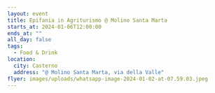 ```yaml
---
layout: event
title: Epifania in Agriturismo @ Molino Santa Marta
starts_at: 2024-01-06T12:00:00
ends_at: ""
all_day: false
tags:
  - Food & Drink
location:
  city: Casterno
  address: "@ Molino Santa Marta, via della Valle"
flyer: images/uploads/whatsapp-image-2024-01-02-at-07.59.03.jpeg
---
```

